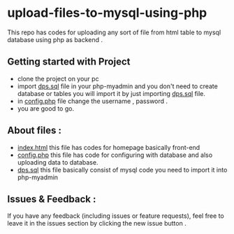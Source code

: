 # upload-files-to-mysql-using-php
This repo has codes for uploading any sort of file from html table to mysql database using php as backend .

## Getting started with Project

- clone the project on your  pc
- import [dps.sql](./dps.sql) file in your php-myadmin and you don't need to create database or tables you will import it by just importing  [dps.sql](./dps.sql)  file.
- in [config.php](./config.php) file change the username , password .
- you are good to go.

## About files :

- [index.html](./index.html) this file has codes for homepage basically front-end
- [config.php](./config.php) this file has code for configuring with database and also uploading data to database.
-  [dps.sql](./dps.sql)  this file basically consist of mysql code you need to import it into php-myadmin
## Issues & Feedback :

If you have any feedback (including issues or feature requests), feel free to leave it in the issues section by clicking the new issue button .
